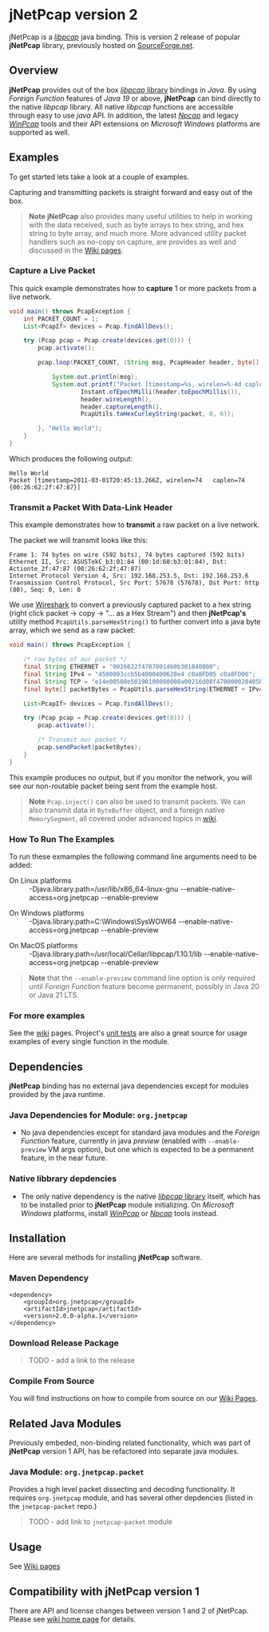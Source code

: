 # jNetPcap version 2
jNetPcap is a [*libpcap*][libpcap] java binding. This is version 2 release of popular **jNetPcap** library, previously hosted on [SourceForge.net][sf.net].

## Overview
**jNetPcap** provides out of the box [*libpcap* library][libpcap] bindings in *Java*. By using *Foreign Function* features of *Java 19* or above, **jNetPcap** can bind directly to the native *libpcap* library. All native *libpcap* functions are accessible through easy to use *java* API. In addition, the latest [*Npcap*][npcap] and legacy [*WinPcap*][winpcap] tools and their API extensions on *Microsoft Windows* platforms are supported as well. 

## Examples
To get started lets take a look at a couple of examples.

Capturing and transmitting packets is straight forward and easy out of the box. 

> **Note** **jNetPcap** also provides many useful utilities to help in working with the data received, such as byte arrays to hex string, and hex string to byte array, and much more. More advanced utility packet handlers such as no-copy on capture, are provides as well and discussed in the [Wiki pages][wiki]. 

### Capture a Live Packet
This quick example demonstrates how to **capture** 1 or more packets from a live network.
```java
void main() throws PcapException {
	int PACKET_COUNT = 1;
	List<PcapIf> devices = Pcap.findAllDevs();

	try (Pcap pcap = Pcap.create(devices.get(0))) {
		pcap.activate();

		pcap.loop(PACKET_COUNT, (String msg, PcapHeader header, byte[] packet) -> {

			System.out.println(msg);
			System.out.printf("Packet [timestamp=%s, wirelen=%-4d caplen=%-4d %s]%n",
					Instant.ofEpochMilli(header.toEpochMillis()),
					header.wireLength(),
					header.captureLength(),
					PcapUtils.toHexCurleyString(packet, 0, 6));

		}, "Hello World");
	}
}
```

Which produces the following output:

```
Hello World
Packet [timestamp=2011-03-01T20:45:13.266Z, wirelen=74   caplen=74   {00:26:62:2f:47:87}]
```
### Transmit a Packet With Data-Link Header
This example demonstrates how to **transmit** a raw packet on a live network.

The packet we will transmit looks like this:
```
Frame 1: 74 bytes on wire (592 bits), 74 bytes captured (592 bits)
Ethernet II, Src: ASUSTekC_b3:01:84 (00:1d:60:b3:01:84), Dst: Actionte_2f:47:87 (00:26:62:2f:47:87)
Internet Protocol Version 4, Src: 192.168.253.5, Dst: 192.168.253.6
Transmission Control Protocol, Src Port: 57678 (57678), Dst Port: http (80), Seq: 0, Len: 0
```
We use [Wireshark][wireshark] to convert a previously captured packet to a hex string (right click packet -> copy -> "... as a Hex Stream") and then **jNetPcap's** utility method `PcapUtils.parseHexString()` to further convert into a java byte array, which we send as a raw packet:

```java
void main() throws PcapException {

	/* raw bytes of our packet */
	final String ETHERNET = "0026622f4787001d60b301840800";
	final String IPv4 = "4500003ccb5b4000400628e4 c0a8FD05 c0a8FD06";
	final String TCP = "e14e00508e50190100000000a00216d08f470000020405b40402080a0021d25a0000000001030307";
	final byte[] packetBytes = PcapUtils.parseHexString(ETHERNET + IPv4 + TCP);

	List<PcapIf> devices = Pcap.findAllDevs();

	try (Pcap pcap = Pcap.create(devices.get(0))) {
		pcap.activate();

		/* Transmit our packet */
		pcap.sendPacket(packetBytes);
	}
}
```
This example produces no output, but if you monitor the network, you will see our non-routable packet being sent from the example host.

> **Note** `Pcap.inject()` can also be used to transmit packets. We can also transmit data in `ByteBuffer` object, and a foreign native `MemorySegment`, all covered under advanced topics in [wiki].

### How To Run The Examples
To run these exmamples the following command line arguments need to be added:
<dl><dt>On Linux platforms</dt><dd>-Djava.library.path=/usr/lib/x86_64-linux-gnu --enable-native-access=org.jnetpcap --enable-preview</dd>
<dl><dt>On Windows platforms</dt><dd>-Djava.library.path=C:\Windows\SysWOW64 --enable-native-access=org.jnetpcap --enable-preview</dd>
<dl><dt>On MacOS platforms</dt><dd>-Djava.library.path=/usr/local/Cellar/libpcap/1.10.1/lib --enable-native-access=org.jnetpcap --enable-preview</dd>
	
> **Note** that the `--enable-preview` command line option is only required until *Foreign Function* feature become permanent, possibly in Java 20 or Java 21 LTS.
	
### For more examples
See the [wiki] pages. Project's [unit tests][unit_test] are also a great source for usage examples of every single function in the module.

## Dependencies
**jNetPcap** binding has no external java dependencies except for modules provided by the java runtime.

### Java Dependencies for Module: `org.jnetpcap`
* No java dependencies except for standard java modules and the *Foreign Function* feature, currently in java *preview* (enabled with `--enable-preview` VM args option), but one which is expected to be a permanent feature, in the near future.

### Native libbrary depdencies
* The only native dependency is the native [*libpcap* library][libpcap] itself, which has to be installed prior to **jNetPcap** module initializing. On *Microsoft Windows* platforms, install [*WinPcap*][winpcap] or [*Npcap*][npcap] tools instead.

## Installation
Here are several methods for installing **jNetPcap** software.

### Maven Dependency
```
<dependency>
    <groupId>org.jnetpcap</groupId>
    <artifactId>jnetpcap</artifactId>
    <version>2.0.0-alpha.1</version>
</dependency>

```
### Download Release Package
> TODO - add a link to the release

### Compile From Source
You will find instructions on how to compile from source on our [Wiki Pages][wiki].

## Related Java Modules
Previously embeded, non-binding related functionality, which was part of **jNetPcap** version 1 API, has be refactored into separate java modules. 
### Java Module: `org.jnetpcap.packet`
Provides a high level packet dissecting and decoding functionality. It requires `org.jnetpcap` module, and has several other depdencies (listed in the `jnetpcap-packet` repo.)
> TODO - add link to `jnetpcap-packet` module

## Usage
See [Wiki pages][wiki]

## Compatibility with jNetPcap version 1
There are API and license changes between version 1 and 2 of jNetPcap.
Please see [wiki home page][wiki] for details.

[jnetpcap_v1_page]: <https://sourceforge.net/projects/jnetpcap> "Legacy jNetPcap Version 1 Project Page"
[wiki]: <https://github.com/slytechs-repos/jnetpcap/wiki> "jNetPcap Project Wiki Pages"
[unit_test]: <https://github.com/slytechs-repos/jnetpcap/blob/main/src/test/java/org/jnetpcap/test/LibpcapApiTest.java> "jUnit Test of Main Libpcap API bindings"
[libpcap]: <https://www.tcpdump.org/> "This is the home web site of tcpdump, a powerful command-line packet analyzer; and libpcap, a portable C/C++ library for network traffic capture"
[npcap]: <https://npcap.com/> "Npcap is the Nmap Project's packet capture (and sending) library for Microsoft Windows"
[winpcap]: <https://www.winpcap.org/> "WinPcap is a library for link-layer network access in Windows environments"
[wireshark]: <https://wireshark.com> "Wireshark is the world’s foremost and widely-used network protocol analyzer"
[sf.net]: <https://sourceforge.net/projects/jnetpcap/> "jNetPcap version 1 hosted on SourceForge.net"

